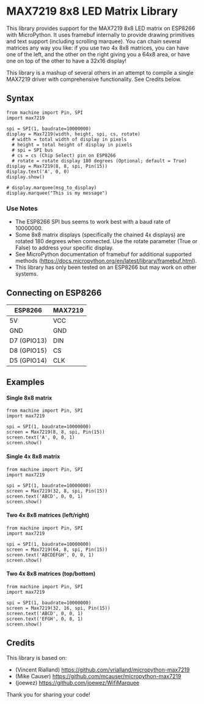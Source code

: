 # MAX7219 8x8 LED Matrix Library
This library provides support for the MAX7219 8x8 LED matrix on ESP8266 with MicroPython. It uses framebuf internally to provide drawing primitives and text support (including scrolling marquee). You can chain several matrices any way you like: if you use two 4x 8x8 matrices, you can have one of the left, and the other on the right giving you a 64x8 area, or have one on top of the other to have a 32x16 display!

This library is a mashup of several others in an attempt to compile a single MAX7219 driver with comprehensive functionality.   See Credits below.

## Syntax
```
from machine import Pin, SPI
import max7219

spi = SPI(1, baudrate=10000000)
display = Max7219(width, height, spi, cs, rotate)
  # width = total width of display in pixels
  # height = total height of display in pixels
  # spi = SPI bus
  # cs = cs (Chip Select) pin on ESP8266
  # rotate = rotate display 180 degrees (Optional; default = True) 
display = Max7219(8, 8, spi, Pin(15))
display.text('A', 0, 0)
display.show()

# display.marquee(msg_to_display)
display.marquee("This is my message")
```
### Use Notes
* The ESP8266 SPI bus seems to work best with a baud rate of 10000000.
* Some 8x8 matrix displays (specifically the chained 4x displays) are rotated 180 degrees when connected.  Use the rotate parameter (True or False) to address your specific display. 
* See MicroPython documentation of framebuf for additional supported methods (https://docs.micropython.org/en/latest/library/framebuf.html).
* This library has only been tested on an ESP8266 but may work on other systems.

## Connecting on ESP8266

ESP8266 | MAX7219
--- | ---
5V | VCC
GND | GND
D7 (GPIO13) | DIN
D8 (GPIO15) | CS
D5 (GPIO14) | CLK

## Examples

#### Single 8x8 matrix
```
from machine import Pin, SPI
import max7219

spi = SPI(1, baudrate=10000000)
screen = Max7219(8, 8, spi, Pin(15))
screen.text('A', 0, 0, 1)
screen.show()
```

#### Single 4x 8x8 matrix
```
from machine import Pin, SPI
import max7219

spi = SPI(1, baudrate=10000000)
screen = Max7219(32, 8, spi, Pin(15))
screen.text('ABCD', 0, 0, 1)
screen.show()
```

#### Two 4x 8x8 matrices (left/right)
```
from machine import Pin, SPI
import max7219

spi = SPI(1, baudrate=10000000)
screen = Max7219(64, 8, spi, Pin(15))
screen.text('ABCDEFGH', 0, 0, 1)
screen.show()
```

#### Two 4x 8x8 matrices (top/bottom)
```
from machine import Pin, SPI
import max7219

spi = SPI(1, baudrate=10000000)
screen = Max7219(32, 16, spi, Pin(15))
screen.text('ABCD', 0, 0, 1)
screen.text('EFGH', 0, 8, 1)
screen.show()
```
## Credits
This library is based on:
* (Vincent Rialland) https://github.com/vrialland/micropython-max7219
* (Mike Causer) https://github.com/mcauser/micropython-max7219
* (joewez) https://github.com/joewez/WifiMarquee

Thank you for sharing your code!